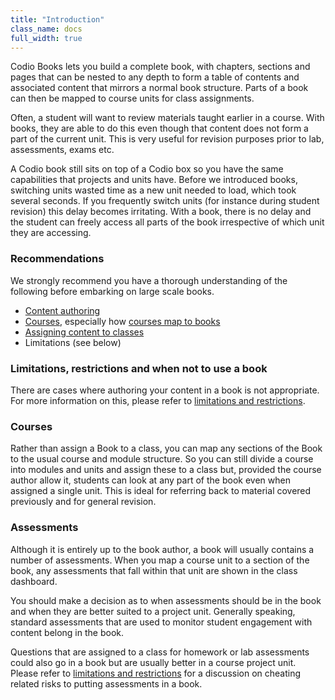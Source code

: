 ```yaml
---
title: "Introduction"
class_name: docs
full_width: true
---
```


Codio Books lets you build a complete book, with chapters, sections and pages that can be nested to any depth to form a table of contents and associated content that mirrors a normal book structure. Parts of a book can then be mapped to course units for class assignments.

Often, a student will want to review materials taught earlier in a course. With books, they are able to do this even though that content does not form a part of the current unit. This is very useful for revision purposes prior to lab, assessments, exams etc.

A Codio book still sits on top of a Codio box so you have the same capabilities that projects and units have. Before we introduced books, switching units wasted time as a new unit needed to load, which took several seconds. If you frequently switch units (for instance during student revision) this delay becomes irritating. With a book, there is no delay and the student can freely access all parts of the book irrespective of which unit they are accessing.

### Recommendations
We strongly recommend you have a thorough understanding of the following before embarking on large scale books.

- [Content authoring](/docs/content/authoring)
- [Courses](/docs/courses), especially how [courses map to books](/docs/courses/units/unit-add)
- [Assigning content to classes](/docs/classes/unitmanagement/assign-module)
- Limitations (see below)

### Limitations, restrictions and when not to use a book
There are cases where authoring your content in a book is not appropriate. For more information on this, please refer to [limitations and restrictions](/docs/books/limitations).


### Courses
Rather than assign a Book to a class, you can map any sections of the Book to the usual course and module structure. So you can still divide a course into modules and units and assign these to a class but, provided the course author allow it, students can look at any part of the book even when assigned a single unit. This is ideal for referring back to material covered previously and for general revision.

### Assessments
Although it is entirely up to the book author, a book will usually contains a number of assessments. When you map a course unit to a section of the book, any assessments that fall within that unit are shown in the class dashboard.

You should make a decision as to when assessments should be in the book and when they are better suited to a project unit. Generally speaking, standard assessments that are used to monitor student engagement with content belong in the book.

Questions that are assigned to a class for homework or lab assessments could also go in a book but are usually better in a course project unit. Please refer to [limitations and restrictions](/docs/books/limitations) for a discussion on cheating related risks to putting assessments in a book.

